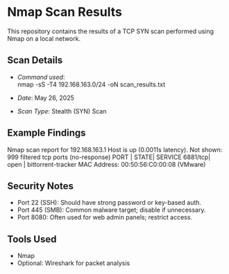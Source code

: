 
# Nmap Scan Results

This repository contains the results of a TCP SYN scan performed using Nmap on a local network.

## Scan Details

- *Command used*:  
  nmap -sS -T4 192.168.163.0/24 -oN scan_results.txt

- *Date*: May 26, 2025
- *Scan Type*: Stealth (SYN) Scan

## Example Findings
Nmap scan report for 192.168.163.1
Host is up (0.0011s latency).
Not shown: 999 filtered tcp ports (no-response)
PORT    |  STATE| SERVICE
6881/tcp| open  | bittorrent-tracker
MAC Address: 00:50:56:C0:00:08 (VMware)


## Security Notes

- Port 22 (SSH): Should have strong password or key-based auth.
- Port 445 (SMB): Common malware target; disable if unnecessary.
- Port 8080: Often used for web admin panels; restrict access.

## Tools Used

- Nmap
- Optional: Wireshark for packet analysis
